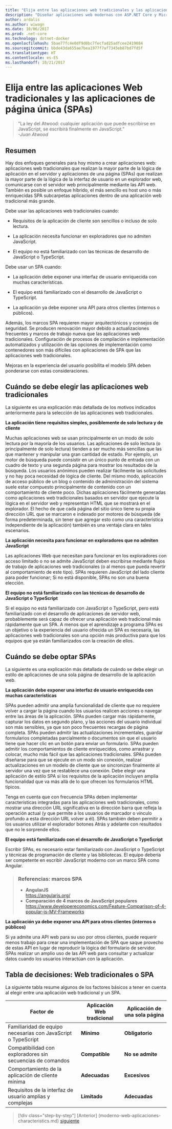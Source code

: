 ```yaml
---
title: "Elija entre las aplicaciones web tradicionales y las aplicaciones de página única"
description: "Diseñar aplicaciones web modernas con ASP.NET Core y Microsoft Azure"
author: ardalis
ms.author: wiwagn
ms.date: 10/06/2017
ms.prod: .net-core
ms.technology: dotnet-docker
ms.openlocfilehash: 5bae77fc4e0df9d0bc7fecfad25adfcee2419084
ms.sourcegitcommit: bbde43da655ae7bea1977f7af7345eb87bd7fd5f
ms.translationtype: HT
ms.contentlocale: es-ES
ms.lasthandoff: 10/21/2017
---
```

# <a name="choose-between-traditional-web-apps-and-single-page-apps-spas"></a>Elija entre las aplicaciones Web tradicionales y las aplicaciones de página única (SPAs)

> "La ley del Atwood: cualquier aplicación que puede escribirse en JavaScript, se escribirá finalmente en JavaScript."  
> _\-Juan Atwood_

## <a name="summary"></a>Resumen

Hay dos enfoques generales para hoy mismo a crear aplicaciones web: aplicaciones web tradicionales que realizan la mayor parte de la lógica de aplicación en el servidor y aplicaciones de una página (SPAs) que realizan la mayor parte de la lógica de la interfaz de usuario en un explorador web, comunicarse con el servidor web principalmente mediante las API web. También es posible un enfoque híbrido, el más sencillo es host uno o más enriquecidas SPA subcarpetas aplicaciones dentro de una aplicación web tradicional más grande.

Debe usar las aplicaciones web tradicionales cuando:

-   Requisitos de la aplicación de cliente son sencillos o incluso de solo lectura.

-   La aplicación necesita funcionar en exploradores que no admiten JavaScript.

-   El equipo no está familiarizado con las técnicas de desarrollo de JavaScript o TypeScript.

Debe usar un SPA cuando:

-   La aplicación debe exponer una interfaz de usuario enriquecida con muchas características.

-   El equipo está familiarizado con el desarrollo de JavaScript o TypeScript.

-   La aplicación ya debe exponer una API para otros clientes (internos o públicos).

Además, los marcos SPA requieren mayor arquitectónicos y consejos de seguridad. Se producen renovación mayor debido a actualizaciones frecuentes y marcos de trabajo nueva que las aplicaciones web tradicionales. Configuración de procesos de compilación e implementación automatizados y utilización de las opciones de implementación como contenedores son más difíciles con aplicaciones de SPA que las aplicaciones web tradicionales.

Mejoras en la experiencia del usuario posibilita el modelo SPA deben ponderarse con estas consideraciones.

## <a name="when-to-choose-traditional-web-apps"></a>Cuándo se debe elegir las aplicaciones web tradicionales

La siguiente es una explicación más detallada de los motivos indicados anteriormente para la selección de las aplicaciones web tradicionales.

**La aplicación tiene requisitos simples, posiblemente de solo lectura y de cliente**

Muchas aplicaciones web se usan principalmente en un modo de solo lectura por la mayoría de los usuarios. Las aplicaciones de solo lectura (o principalmente de solo lectura) tienden a ser mucho más sencillas que las que mantener y manipular una gran cantidad de estado. Por ejemplo, un motor de búsqueda puede consistir en un único punto de entrada con un cuadro de texto y una segunda página para mostrar los resultados de la búsqueda. Los usuarios anónimos pueden realizar fácilmente las solicitudes y no hay poca necesidad de lógica de cliente. Del mismo modo, aplicación de acceso público de un blog o contenido de administración del sistema suele estar compuesto principalmente de contenido con un comportamiento de cliente poco. Dichas aplicaciones fácilmente generadas como aplicaciones web tradicionales basados en servidor que ejecute la lógica en el servidor web y representan HTML que se mostrará en el explorador. El hecho de que cada página del sitio único tiene su propia dirección URL que se marcaron e indexado por motores de búsqueda (de forma predeterminada, sin tener que agregar esto como una característica independiente de la aplicación) también es una ventaja clara en tales escenarios.

**La aplicación necesita para funcionar en exploradores que no admiten JavaScript**

Las aplicaciones Web que necesitan para funcionar en los exploradores con acceso limitado o no se admite JavaScript deben escribirse mediante flujos de trabajo de aplicaciones web tradicionales (o al menos que pueda revertir al comportamiento de este tipo). SPAs requieren JavaScript del lado cliente para poder funcionar; Si no está disponible, SPAs no son una buena elección.

**El equipo no está familiarizado con las técnicas de desarrollo de JavaScript o TypeScript**

Si el equipo no está familiarizado con JavaScript o TypeScript, pero está familiarizado con el desarrollo de aplicaciones de servidor web, probablemente será capaz de ofrecer una aplicación web tradicional más rápidamente que un SPA. A menos que el aprendizaje a programa SPAs es un objetivo o la experiencia del usuario ofrecida un SPA es necesaria, las aplicaciones web tradicionales son una opción más productiva para que los equipos que ya están familiarizados con la creación de ellos.

## <a name="when-to-choose-spas"></a>Cuándo se debe optar SPAs

La siguiente es una explicación más detallada de cuándo se debe elegir un estilo de aplicaciones de una sola página de desarrollo de la aplicación web.

**La aplicación debe exponer una interfaz de usuario enriquecida con muchas características**

SPAs pueden admitir una amplia funcionalidad de cliente que no requiere volver a cargar la página cuando los usuarios realicen acciones o navegar entre las áreas de la aplicación. SPAs pueden cargar más rápidamente, capturar los datos en segundo plano, y las acciones del usuario individual son más sensibles, ya que son poco frecuentes recargas de página completa. SPAs pueden admitir las actualizaciones incrementales, guardar formularios completadas parcialmente o documentos sin que el usuario tiene que hacer clic en un botón para enviar un formulario. SPAs pueden admitir los comportamientos de cliente enriquecidos, como arrastrar y colocar, mucho más fácil que las aplicaciones tradicionales. SPAs pueden diseñarse para que se ejecute en un modo sin conexión, realizar actualizaciones en un modelo de cliente que se sincronizan finalmente al servidor una vez que se restablece una conexión. Debe elegir una aplicación de estilo SPA si los requisitos de la aplicación incluyen amplia funcionalidad que va más allá de lo que ofrecen los formularios HTML típicos.

Tenga en cuenta que con frecuencia SPAs deben implementar características integradas para las aplicaciones web tradicionales, como mostrar una dirección URL significativa en la dirección barra que refleja la operación actual (y que permite a los usuarios de marcador o vínculo profundo a esta dirección URL volver a él). SPAs también deben permitir a los usuarios utilizar el explorador botones Atrás y adelante con resultados que no le sorprende ellos.

**El equipo está familiarizado con el desarrollo de JavaScript o TypeScript**

Escribir SPAs, es necesario estar familiarizado con JavaScript o TypeScript y técnicas de programación de cliente y las bibliotecas. El equipo debería ser competente en escribir JavaScript moderno con un marco SPA como Angular.

> ### <a name="references--spa-frameworks"></a>Referencias: marcos SPA
> - **AngularJS**  
> <https://angularjs.org/>
> - **Comparación de 4 marcos de JavaScript populares**  
> <https://www.developereconomics.com/Feature-Comparison-of-4-popular-js-MV-Frameworks>

**La aplicación ya debe exponer una API para otros clientes (internos o públicos)**

Si ya admite una API web para su uso por otros clientes, puede requerir menos trabajo para crear una implementación de SPA que saque provecho de estas API en lugar de reproducir la lógica del formulario de servidor. SPAs realizar un amplio uso de las API web para consultar y actualizar datos cuando los usuarios interactúan con la aplicación.

## <a name="decision-table--traditional-web-or-spa"></a>Tabla de decisiones: Web tradicionales o SPA

La siguiente tabla resume algunos de los factores básicos a tener en cuenta al elegir entre una aplicación web tradicional y un SPA.

  | **Factor de** | **Aplicación Web tradicional** | **Aplicación de una sola página** |
  |---|---|---|
  | Familiaridad de equipo necesarias con JavaScript o TypeScript | **Mínimo** | **Obligatorio** |
  | Compatibilidad con exploradores sin secuencias de comandos | **Compatible** | **No se admite** |
  | Comportamiento de la aplicación de cliente mínima | **Adecuadas** | **Excesivos** |
  | Requisitos de la interfaz de usuario amplias y complejas | **Limitado** | **Adecuadas** |

>[!div class="step-by-step"]
[Anterior] (moderno-web-aplicaciones-characteristics.md) [siguiente](architectural-principles.md)
